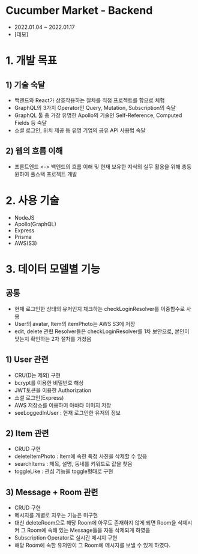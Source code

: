 # Cucumber Market - Backend
- 2022.01.04 ~ 2022.01.17
- [데모]

# 1. 개발 목표
## 1) 기술 숙달
- 백엔드와 React가 상호작용하는 절차를 직접 프로젝트를 함으로 체험
- GraphQL의 3가지 Operator인 Query, Mutation, Subscription의 숙달
- GraphQL 툴 중 가장 유명한 Apollo의 기술인 Self-Reference, Computed Fields 등 숙달
- 소셜 로그인, 위치 제공 등 유명 기업의 공유 API 사용법 숙달
## 2) 웹의 흐름 이해
- 프론트엔드 <-> 백엔드의 흐름 이해 및 현재 보유한 지식의 실무 활용을 위해 총동원하여 풀스택 프로젝트 개발

# 2. 사용 기술
- NodeJS
- Apollo(GraphQL)
- Express
- Prisma
- AWS(S3)

# 3. 데이터 모델별 기능
## 공통
- 현재 로그인한 상태의 유저인지 체크하는 checkLoginResolver를 이중함수로 사용
- User의 avatar, Item의 itemPhoto는 AWS S3에 저장
- edit, delete 관련 Resolver들은 checkLoginResolver를 1차 보안으로, 본인이 맞는지 확인하는 2차 절차를 거쳤음
## 1) User 관련
- CRU(D는 제외) 구현
- bcrypt를 이용한 비밀번호 해싱
- JWT토큰을 이용한 Authorization
- 소셜 로그인(Express)
- AWS 저장소를 이용하여 아바타 이미지 저장
- seeLoggedInUser : 현재 로그인한 유저의 정보

## 2) Item 관련
- CRUD 구현
- deleteItemPhoto : Item에 속한 특정 사진을 삭제할 수 있음
- searchItems : 제목, 설명, 동네를 키워드로 값을 찾음
- toggleLike : 관심 기능을 toggle형태로 구현

## 3) Message + Room 관련
- CRUD 구현
- 메시지를 개별로 지우는 기능은 미구현
- 대신 deleteRoom으로 해당 Room에 아무도 존재하지 않게 되면 Room을 삭제시켜 그 Room에 속해 있는 Message들을 자동 삭제되게 하였음
- Subscription Operator로 실시간 메시지 구현
- 해당 Room에 속한 유저만이 그 Room에 메시지를 보낼 수 있게 하였다.

